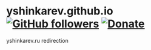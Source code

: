 # yshinkarev.github.io [![GitHub followers](https://img.shields.io/github/followers/yshinkarev.svg?style=social&label=Follow)](https://github.com/yshinkarev) [![Donate](https://img.shields.io/badge/Donate-%24-blue.svg?longCache=true)](https://www.paypal.me/yshinkarev) #
yshinkarev.ru redirection
